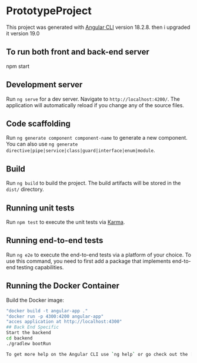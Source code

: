 # PrototypeProject

This project was generated with [Angular CLI](https://github.com/angular/angular-cli) version 18.2.8.
then i upgraded it version 19.0

## To run both front and back-end server
npm start
  
## Development server

Run `ng serve` for a dev server. Navigate to `http://localhost:4200/`. The application will automatically reload if you change any of the source files.

## Code scaffolding

Run `ng generate component component-name` to generate a new component. You can also use `ng generate directive|pipe|service|class|guard|interface|enum|module`.

## Build

Run `ng build` to build the project. The build artifacts will be stored in the `dist/` directory.

## Running unit tests

Run `npm test` to execute the unit tests via [Karma](https://karma-runner.github.io).

## Running end-to-end tests

Run `ng e2e` to execute the end-to-end tests via a platform of your choice. To use this command, you need to first add a package that implements end-to-end testing capabilities.


## Running the Docker Container
 Build the Docker image:
   ```bash
   "docker build -t angular-app ."
   "docker run -p 4300:4200 angular-app"
   "acces application at http://localhost:4300"
## Back End Specific
Start the backend
cd backend
./gradlew bootRun

To get more help on the Angular CLI use `ng help` or go check out the [Angular CLI Overview and Command Reference](https://angular.dev/tools/cli) page.
